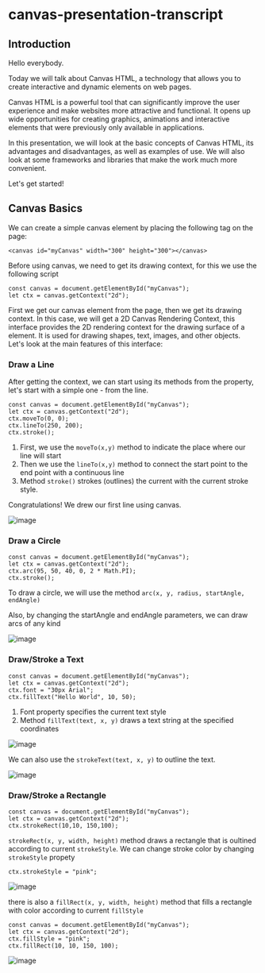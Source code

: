 # canvas-presentation-transcript

## Introduction

Hello everybody.

Today we will talk about Canvas HTML, a technology that allows you to create interactive and dynamic elements on web pages.

Canvas HTML is a powerful tool that can significantly improve the user experience and make websites more attractive and functional. It opens up wide opportunities for creating graphics, animations and interactive elements that were previously only available in applications.

In this presentation, we will look at the basic concepts of Canvas HTML, its advantages and disadvantages, as well as examples of use. We will also look at some frameworks and libraries that make the work much more convenient.

Let's get started!

## Canvas Basics

We can create a simple canvas element by placing the following tag on the page:

```
<canvas id="myCanvas" width="300" height="300"></canvas>
```

Before using canvas, we need to get its drawing context, for this we use the following script

```
const canvas = document.getElementById("myCanvas");
let ctx = canvas.getContext("2d");
```

First we get our canvas element from the page, then we get its drawing context. 
In this case, we will get a 2D Canvas Rendering Context, this interface provides the 2D rendering context for the drawing surface of a <canvas> element. It is used for drawing shapes, text, images, and other objects. Let's look at the main features of this interface:

### Draw a Line

After getting the context, we can start using its methods from the property, let's start with a simple one - from the line.

```
const canvas = document.getElementById("myCanvas");
let ctx = canvas.getContext("2d");
ctx.moveTo(0, 0);
ctx.lineTo(250, 200);
ctx.stroke();
```

1. First, we use the `moveTo(x,y)` method to indicate the place where our line will start
2. Then we use the `lineTo(x,y)` method to connect the start point to the end point with a continuous line
3. Method `stroke()` strokes (outlines) the current with the current stroke style.

Congratulations! We drew our first line using canvas.

![image](https://github.com/mogitrash/canvas-presentation-transcript/assets/140188066/34228c9c-071f-4642-bba7-8a8435d68ff8)

### Draw a Circle

```
const canvas = document.getElementById("myCanvas");
let ctx = canvas.getContext("2d");
ctx.arc(95, 50, 40, 0, 2 * Math.PI);
ctx.stroke();
```

To draw a circle, we will use the method  `arc(x, y, radius, startAngle, endAngle) `

Also, by changing the startAngle and endAngle parameters, we can draw arcs of any kind

![image](https://github.com/mogitrash/canvas-presentation-transcript/assets/140188066/a46f7a83-b16e-42b6-a438-f650c99db90a)

### Draw/Stroke a Text

```
const canvas = document.getElementById("myCanvas");
let ctx = canvas.getContext("2d");
ctx.font = "30px Arial";
ctx.fillText("Hello World", 10, 50);
```

1. Font property specifies the current text style
2. Method `fillText(text, x, y)` draws a text string at the specified coordinates
   
![image](https://github.com/mogitrash/canvas-presentation-transcript/assets/140188066/435d7928-4f2e-4ae1-bef4-1eb7e915f3fb)

We can also use the `strokeText(text, x, y)` to outline the text.

![image](https://github.com/mogitrash/canvas-presentation-transcript/assets/140188066/5228b261-4fe6-4c4c-8e88-c234c439b9e4)

### Draw/Stroke a Rectangle

```
const canvas = document.getElementById("myCanvas");
let ctx = canvas.getContext("2d");
ctx.strokeRect(10,10, 150,100);
```

`strokeRect(x, y, width, height)` method draws a rectangle that is oultined according to current `strokeStyle`. We can change stroke color by changing `strokeStyle` propety

```
ctx.strokeStyle = "pink";
```

![image](https://github.com/mogitrash/canvas-presentation-transcript/assets/140188066/23deae9f-098d-4f39-8102-46bd3d423f4b)

there is also a `fillRect(x, y, width, height)` method that fills a rectangle with color according to current `fillStyle`

```
const canvas = document.getElementById("myCanvas");
let ctx = canvas.getContext("2d");
ctx.fillStyle = "pink";
ctx.fillRect(10, 10, 150, 100);
```

![image](https://github.com/mogitrash/canvas-presentation-transcript/assets/140188066/0af9a662-2d38-4d81-873e-e31f61b51eef)


